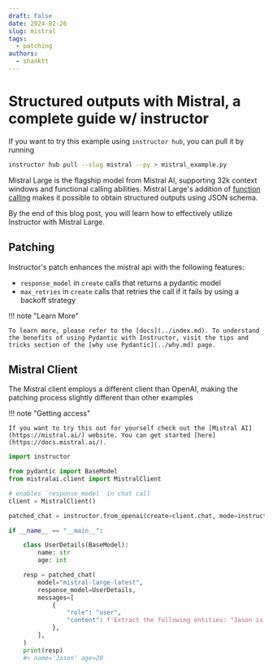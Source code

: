```yaml
---
draft: False
date: 2024-02-26
slug: mistral
tags:
  - patching
authors:
  - shanktt
---
```


# Structured outputs with Mistral, a complete guide w/ instructor

If you want to try this example using `instructor hub`, you can pull it by running

```bash
instructor hub pull --slug mistral --py > mistral_example.py
```

Mistral Large is the flagship model from Mistral AI, supporting 32k context windows and functional calling abilities. Mistral Large's addition of [function calling](https://docs.mistral.ai/guides/function-calling/) makes it possible to obtain structured outputs using JSON schema.

By the end of this blog post, you will learn how to effectively utilize Instructor with Mistral Large.

<!-- more -->

## Patching

Instructor's patch enhances the mistral api with the following features:

- `response_model` in `create` calls that returns a pydantic model
- `max_retries` in `create` calls that retries the call if it fails by using a backoff strategy

!!! note "Learn More"

    To learn more, please refer to the [docs](../index.md). To understand the benefits of using Pydantic with Instructor, visit the tips and tricks section of the [why use Pydantic](../why.md) page.

## Mistral Client

The Mistral client employs a different client than OpenAI, making the patching process slightly different than other examples

!!! note "Getting access"

    If you want to try this out for yourself check out the [Mistral AI](https://mistral.ai/) website. You can get started [here](https://docs.mistral.ai/).

```python
import instructor

from pydantic import BaseModel
from mistralai.client import MistralClient

# enables `response_model` in chat call
client = MistralClient()

patched_chat = instructor.from_openai(create=client.chat, mode=instructor.Mode.MISTRAL_TOOLS)

if __name__ == "__main__":

    class UserDetails(BaseModel):
        name: str
        age: int

    resp = patched_chat(
        model="mistral-large-latest",
        response_model=UserDetails,
        messages=[
            {
                "role": "user",
                "content": f'Extract the following entities: "Jason is 20"',
            },
        ],
    )
    print(resp)
    #> name='Jason' age=20
```
